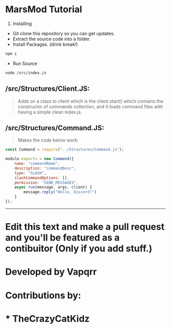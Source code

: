 # MarsMod Tutorial
1. Installing
* Git clone this repository so you can get updates.
* Extract the source code into a folder.
* Install Packages. (drink break!)
```bash
npm i
```
* Run Source
```bash
node /src/index.js
```

## /src/Structures/Client.JS:
> Adds on a class to client which is the client.start() which contains the constructor of commands collection, and it loads command files with having a simple clean index.js.

## /src/Structures/Command.JS:
> Makes the code below work:
```js
const Command = require("../Structures/Command.js");

module.exports = new Command({
	name: "commandName",
	description: "commandDesc",
	type: "SLASH",
	slashCommandOptions: [],
	permission: "SEND_MESSAGES",
	async run(message, args, client) {
        message.reply("Hello, Discord!")
	}
});

```
---

# Edit this text and make a pull request and you'll be featured as a contibuitor (Only if you add stuff.)

# Developed by Vapqrr
# Contributions by:
# * TheCrazyCatKidz
